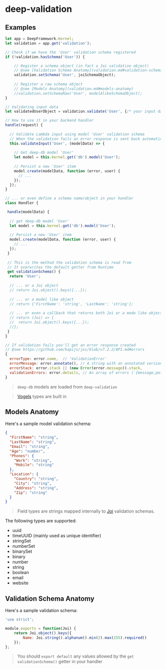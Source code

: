 deep-validation
==============

Examples
--------

```javascript
let app = DeepFramework.Kernel;
let validation = app.get('validation');

// Check if we have the 'User' validation schema registered
if (!validation.hasSchema('User')) {

    // Register a schema object (in fact a Joi validation object)
    // @see [Validation Schema Anatomy](validation.md#validation-schema-anatomy)
    validation.setSchema('User', joiSchemaObject);
    
    // Register a raw schema object
    // @see [Models Anatomy](validation.md#models-anatomy)
    //validation.setSchemaRaw('User', modelAlikeSchemaObject);
}

// Validating input data
let validatedUserObject = validation.validate('User', {/* your input data */});

// How to use it in your backend handler
handle(request) {
  
  // Validate Lambda input using model 'User' validation schema
  // When the validation fails an error response is sent back automatically
  this.validateInput('User', (modelData) => {
  
    // Get deep-db model 'User'
    let model = this.kernel.get('db').model('User');
    
    // Persist a new 'User' item
    model.create(modelData, function (error, user) {
      // ...
    });
  });
}

// ... or even define a schema name/object in your handler
class Handler {

 handle(modelData) {
 
  // get deep-db model 'User'
  let model = this.kernel.get('db').model('User');
  
  // Persist a new 'User' item
  model.create(modelData, function (error, user) {
    // ...
  });
 }
 
 // This is the method the validation schema is read from
 // It overwrites the default getter from Runtime
 get validationSchema() {
  return 'User';
  
  // ... or a Joi object
  // return Joi.object().keys({...});
  
  // ... or a model like object
  // return {'FirstName': 'string', 'LastName': 'string'};
  
  // ... or even a callback that returns both Joi or a mode like object
  // return (Joi) => {
  //  return Joi.object().keys({...});
  //};
 }
}

// If validation fails you'll get an error response created
// @see https://github.com/hapijs/joi/blob/v7.2.2/API.md#errors
{
  errorType: error.name,  // 'ValidationError'
  errorMessage: error.annotate(), // A string with an annotated version of the object pointing at the places where errors occurred
  errorStack: error.stack || (new Error(error.message)).stack,
  validationErrors: error.details, // An array of errors (`{message,path,type,context}`)
}
```

> `deep-db` models are loaded from `deep-validation`

> [Vogels](https://github.com/ryanfitz/vogels) types are built in

Models Anatomy
--------------

Here's a sample model validation schema:

```json
{
  "FirstName": "string",
  "LastName": "string",
  "Email": "string",
  "Age": "number",
  "Phones": {
    "Work": "string",
    "Mobile": "string"
  },
  "Location": {
    "Country": "string",
    "City": "string",
    "Address": "string",
    "Zip": "string"
  }
}
```

> Field types are strings mapped internally to [Joi](https://github.com/hapijs/joi) validation schemas.

The following types are supported:

- uuid
- timeUUID (mainly used as unique identifier)
- stringSet
- numberSet
- binarySet
- binary
- number
- string
- boolean
- email
- website


Validation Schema Anatomy
-----------------------

Here's a sample validation schema:

```js
'use strict';

module.exports = function(Joi) {
	return Joi.object().keys({
		Name: Joi.string().alphanum().min(2).max(255).required()
	});
};
```

> You should `export default` any values allowed by the `get validationSchema()` getter in your handler
